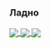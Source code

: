 ### Ладно

<a href="https://github.com/Xaliks">
  <img align="center" src="https://github-readme-stats.vercel.app/api?username=Xaliks&show_icons=true&theme=tokyonight" />
</a>
<a href="https://github.com/Xaliks">
  <img align="center" src="https://github-readme-stats.anuraghazra1.vercel.app/api/top-langs/?username=xaliks&layout=compact&theme=tokyonight" />
</a>

<a href="https://wakatime.com/@Xaliks">
  <img align="center" src="https://github-readme-stats.vercel.app/api/wakatime?username=Xaliks&show_icons=true&theme=tokyonight" />
</a> 
